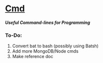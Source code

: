# [Cmd](https://github.com/Sondro/Cmds)

#### _Useful Command-lines for Programming_

### To-Do:
1. Convert bat to bash (possibly using Batsh)
2. Add more MongoDB/Node cmds
3. Make reference doc
